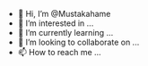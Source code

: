 - 👋 Hi, I’m @Mustakahame
- 👀 I’m interested in ...
- 🌱 I’m currently learning ...
- 💞️ I’m looking to collaborate on ...
- 📫 How to reach me ...

<!---
Mustakahame/Mustakahame is a ✨ special ✨ repository because its `README.md` (this file) appears on your GitHub profile.
You can click the Preview link to take a look at your changes.
--->
